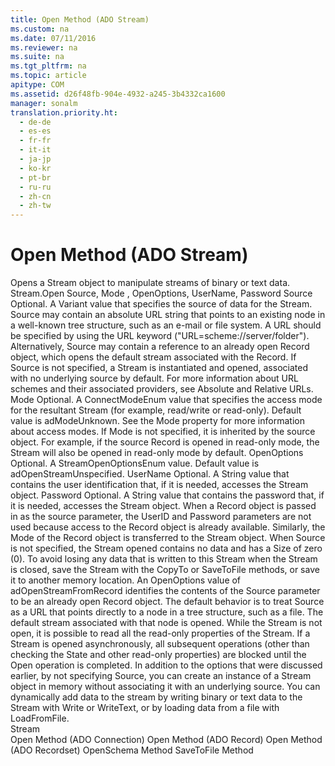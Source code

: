 ```yaml
---
title: Open Method (ADO Stream)
ms.custom: na
ms.date: 07/11/2016
ms.reviewer: na
ms.suite: na
ms.tgt_pltfrm: na
ms.topic: article
apitype: COM
ms.assetid: d26f48fb-904e-4932-a245-3b4332ca1600
manager: sonalm
translation.priority.ht: 
  - de-de
  - es-es
  - fr-fr
  - it-it
  - ja-jp
  - ko-kr
  - pt-br
  - ru-ru
  - zh-cn
  - zh-tw
---
```

# Open Method (ADO Stream)
<?xml version="1.0" encoding="utf-8"?>
<developerReferenceWithSyntaxDocument xmlns="http://ddue.schemas.microsoft.com/authoring/2003/5" xmlns:xlink="http://www.w3.org/1999/xlink" xmlns:xsi="http://www.w3.org/2001/XMLSchema-instance" xsi:schemaLocation="http://ddue.schemas.microsoft.com/authoring/2003/5 http://dduestorage.blob.core.windows.net/ddueschema/developer.xsd">
  <introduction>
    <para>Opens a <legacyLink xlink:href="0514531f-009d-4519-abc3-d727014a39f1">Stream</legacyLink> object to manipulate streams of binary or text data.</para>
  </introduction>
  <syntaxSection>
    <legacySyntax>
<parameterReference>Stream</parameterReference><legacyBold>.Open</legacyBold> <parameterReference>Source</parameterReference><legacyBold>,</legacyBold> <parameterReference>Mode</parameterReference> <legacyBold>,</legacyBold> <parameterReference>OpenOptions</parameterReference><legacyBold>,</legacyBold> <parameterReference>UserName</parameterReference><legacyBold>,</legacyBold> <parameterReference>Password</parameterReference></legacySyntax>
  </syntaxSection>
  <parameters>
    <content>
      <definitionTable>
        <definedTerm> <legacyItalic>Source</legacyItalic> </definedTerm>
        <definition>
          <para>Optional. A <languageKeyword>Variant</languageKeyword> value that specifies the source of data for the <legacyBold>Stream</legacyBold>. <legacyItalic>Source</legacyItalic> may contain an absolute URL string that points to an existing node in a well-known tree structure, such as an e-mail or file system. A URL should be specified by using the URL keyword ("URL=<legacyItalic>scheme</legacyItalic>://<legacyItalic>server</legacyItalic>/<legacyItalic>folder</legacyItalic>"). Alternatively, <legacyItalic>Source</legacyItalic> may contain a reference to an already open <legacyLink xlink:href="db83ed2c-a8e3-460c-8682-64667e4d5d01">Record</legacyLink> object, which opens the default stream associated with the <legacyBold>Record</legacyBold>. If <legacyItalic>Source</legacyItalic> is not specified, a <legacyBold>Stream</legacyBold> is instantiated and opened, associated with no underlying source by default. For more information about URL schemes and their associated providers, see <legacyLink xlink:href="6a34a7ef-50cc-4c3d-82f7-106b9a8f3caf">Absolute and Relative URLs</legacyLink>.</para>
        </definition>
        <definedTerm> <legacyItalic>Mode</legacyItalic> </definedTerm>
        <definition>
          <para>Optional. A <legacyLink xlink:href="3792c294-5161-4538-a908-22a5fc50b85f">ConnectModeEnum</legacyLink> value that specifies the access mode for the resultant <legacyBold>Stream</legacyBold> (for example, read/write or read-only). Default value is <legacyBold>adModeUnknown</legacyBold>. See the <legacyLink xlink:href="808661eb-0d7c-4e6d-8e40-9dc3bef3d77a">Mode</legacyLink> property for more information about access modes. If <legacyItalic>Mode</legacyItalic> is not specified, it is inherited by the source object. For example, if the source <legacyBold>Record</legacyBold> is opened in read-only mode, the <legacyBold>Stream</legacyBold> will also be opened in read-only mode by default.</para>
        </definition>
        <definedTerm> <legacyItalic>OpenOptions</legacyItalic> </definedTerm>
        <definition>
          <para>Optional. A <legacyLink xlink:href="85b6c57f-47ed-46ba-bd92-07882ae9e9d2">StreamOpenOptionsEnum</legacyLink> value. Default value is <legacyBold>adOpenStreamUnspecified</legacyBold>.</para>
        </definition>
        <definedTerm> <legacyItalic>UserName</legacyItalic> </definedTerm>
        <definition>
          <para>Optional. A <legacyBold>String</legacyBold> value that contains the user identification that, if it is needed, accesses the <legacyBold>Stream</legacyBold> object.</para>
        </definition>
        <definedTerm> <legacyItalic>Password</legacyItalic> </definedTerm>
        <definition>
          <para>Optional. A <legacyBold>String</legacyBold> value that contains the password that, if it is needed, accesses the <legacyBold>Stream</legacyBold> object.</para>
        </definition>
      </definitionTable>
    </content>
  </parameters>
  <languageReferenceRemarks>
    <content>
      <para>When a <legacyBold>Record</legacyBold> object is passed in as the source parameter, the <legacyItalic>UserID</legacyItalic> and <legacyItalic>Password</legacyItalic> parameters are not used because access to the <legacyBold>Record</legacyBold> object is already available. Similarly, the <legacyLink xlink:href="808661eb-0d7c-4e6d-8e40-9dc3bef3d77a">Mode</legacyLink> of the <legacyBold>Record</legacyBold> object is transferred to the <legacyBold>Stream</legacyBold> object. When <legacyItalic>Source</legacyItalic> is not specified, the <legacyBold>Stream</legacyBold> opened contains no data and has a <legacyLink xlink:href="a487c241-d953-4c31-ae7e-6358d5cf6733">Size</legacyLink> of zero (0). To avoid losing any data that is written to this <legacyBold>Stream</legacyBold> when the <legacyBold>Stream</legacyBold> is closed, save the <legacyBold>Stream</legacyBold> with the <legacyLink xlink:href="b4aa5714-916b-48b8-8b09-cc2708379602">CopyTo</legacyLink> or <legacyLink xlink:href="8a8594f2-422b-4d2e-94f8-7fe337445900">SaveToFile</legacyLink> methods, or save it to another memory location.</para>
      <para>An <legacyItalic>OpenOptions</legacyItalic> value of <legacyBold>adOpenStreamFromRecord</legacyBold> identifies the contents of the <legacyItalic>Source</legacyItalic> parameter to be an already open <legacyBold>Record</legacyBold> object. The default behavior is to treat <legacyItalic>Source</legacyItalic> as a URL that points directly to a node in a tree structure, such as a file. The default stream associated with that node is opened.</para>
      <para>While the <legacyBold>Stream</legacyBold> is not open, it is possible to read all the read-only properties of the <legacyBold>Stream</legacyBold>. If a <legacyBold>Stream</legacyBold> is opened asynchronously, all subsequent operations (other than checking the <legacyLink xlink:href="0b993bac-2653-40b1-bcbb-5b57b6aae2bf">State</legacyLink> and other read-only properties) are blocked until the <legacyBold>Open</legacyBold> operation is completed.</para>
      <para>In addition to the options that were discussed earlier, by not specifying <legacyItalic>Source</legacyItalic>, you can create an instance of a <legacyBold>Stream</legacyBold> object in memory without associating it with an underlying source. You can dynamically add data to the stream by writing binary or text data to the <legacyBold>Stream</legacyBold> with <legacyLink xlink:href="02982e6a-ac5f-4af2-b82e-ce12534b84b2">Write</legacyLink> or <legacyLink xlink:href="7a669048-13f4-4574-a2b1-985e089729d5">WriteText</legacyLink>, or by loading data from a file with <legacyLink xlink:href="b18d8d38-7354-4a94-b637-6ac035faa433">LoadFromFile</legacyLink>.</para>
    </content>
  </languageReferenceRemarks>
  <section>
    <title>Applies To</title>
    <content>
      <para>
        <link xlink:href="0514531f-009d-4519-abc3-d727014a39f1">Stream</link>
      </para>
    </content>
  </section>
  <relatedTopics>
<link xlink:href="663defab-5545-4973-9036-24d5882c9737">Open Method (ADO Connection)</link>
<link xlink:href="ab79a623-88a9-40b6-a017-a658bf19b778">Open Method (ADO Record)</link>
<link xlink:href="3236749c-4b71-4235-89e2-ccdfaaa9319d">Open Method (ADO Recordset)</link>
<link xlink:href="850cf3ce-f18f-4e7c-8597-96c1dc504866">OpenSchema Method</link>
<link xlink:href="8a8594f2-422b-4d2e-94f8-7fe337445900">SaveToFile Method</link>
</relatedTopics>
</developerReferenceWithSyntaxDocument>